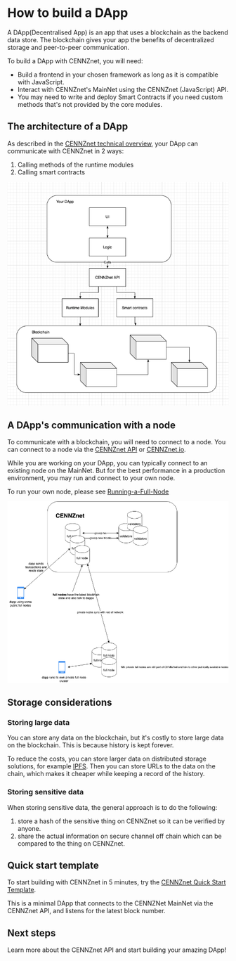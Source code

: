 # How to build a DApp

A DApp(Decentralised App) is an app that uses a blockchain as the backend data store. The blockchain gives your app the benefits of decentralized storage and peer-to-peer communication.

To build a DApp with CENNZnet, you will need:
* Build a frontend in your chosen framework as long as it is compatible with JavaScript.
* Interact with CENNZnet's MainNet using the CENNZnet (JavaScript) API.
* You may need to write and deploy Smart Contracts if you need custom methods that's not provided by the core modules.

## The architecture of a DApp

As described in the [CENNZnet technical overview](Getting-started/CENNZnet-technical-overview), your DApp can communicate with CENNZnet in 2 ways:
1) Calling methods of the runtime modules
2) Calling smart contracts

![Architecture](../../assets/images/how-to-build-a-dapp/architecture.png)

## A DApp's communication with a node

To communicate with a blockchain, you will need to connect to a node. You can connect to a node via the [CENNZnet API](https://github.com/cennznet/api.js) or [CENNZnet.io](http://cennznet.io/).

While you are working on your DApp, you can typically connect to an existing node on the MainNet. But for the best performance in a production environment, you may run and connect to your own node. 

To run your own node, please see [Running-a-Full-Node](Network-participating/Node-operating/Running-a-Full-Node)

![Architecture](../../assets/images/how-to-build-a-dapp/dapp-nodes.png)


## Storage considerations

### Storing large data
You can store any data on the blockchain, but it's costly to store large data on the blockchain. This is because history is kept forever. 

To reduce the costs, you can store larger data on distributed storage solutions, for example [IPFS](https://ipfs.io/). Then you can store URLs to the data on the chain, which makes it cheaper while keeping a record of the history.

### Storing sensitive data

When storing sensitive data, the general approach is to do the following:
1) store a hash of the sensitive thing on CENNZnet so it can be verified by anyone.
2) share the actual information on secure channel off chain which can be compared to the thing on CENNZnet.

## Quick start template

To start building with CENNZnet in 5 minutes, try the [CENNZnet Quick Start Template](https://github.com/cennznet/cennznet-vue-template).

This is a minimal DApp that connects to the CENNZNet MainNet via the CENNZnet API, and listens for the latest block number.

## Next steps
Learn more about the CENNZnet API and start building your amazing DApp!